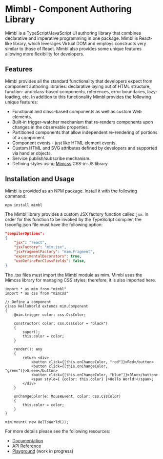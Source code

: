 # Mimbl - Component Authoring Library
Mimbl is a TypeScript/JavaScript UI authoring library that combines declarative and imperative programming in one package. Mimbl is React-like library, which leverages Virtual DOM and employs constructs very similar to those of React. Mimbl also provides some unique features allowing more flexibility for developers.

## Features
Mimbl provides all the standard functionality that developers expect from component authoring libraries: declarative laying out of HTML structure, function- and class-based components, references, error boundaries, lazy-loading, etc. In addition to this functionality Mimbl provides the following unique features:

- Functional and class–based components as well as custom Web elements.
- Built-in trigger-watcher mechanism that re-renders components upon changes in the observable properties.
- Partitioned components that allow independent re-rendering of portions of a component.
- Component events - just like HTML element events.
- Custom HTML and SVG attributes defined by developers and supported via handler objects.
- Service publish/subscribe mechanism.
- Defining styles using [Mimcss](https://www.mimcss.com/guide/introduction.html) CSS-in-JS library.

## Installation and Usage
Mimbl is provided as an NPM package. Install it with the following command:

```
npm install mimbl
```

The Mimbl library provides a custom JSX factory function called `jsx`. In order for this function to be invoked by the TypeScript compiler, the tsconfig.json file must have the following option:

```json
"compilerOptions":
{
    "jsx": "react",
    "jsxFactory": "mim.jsx",
    "jsxFragmentFactory": "mim.Fragment",
    "experimentalDecorators": true,
    "useDefineForClassFields": false,
}
 ```

The .tsx files must import the Mimbl module as mim. Mimbl uses the Mimcss library for managing CSS styles; therefore, it is also imported here.

```tsx
import * as mim from "mimbl"
import * as css from "mimcss"

// Define a component
class HelloWorld extends mim.Component
{
    @mim.trigger color: css.CssColor;

    constructor( color: css.CssColor = "black")
    {
        super();
        this.color = color;
    }

    render(): any
    {
        return <div>
            <button click={[this.onChangeColor, "red"]}>Red</button>
            <button click={[this.onChangeColor, "green"]}>Green</button>
            <button click={[this.onChangeColor, "blue"]}>Blue</button>
            <span style={ {color: this.color} }>Hello World!</span>;
        </div>
    }

    onChangeColor(e: MouseEvent, color: css.CssColor)
    {
        this.color = color;
    }
}

mim.mount( new HelloWorld());
```

For more details please see the following resources:
- [Documentation](https://mmichlin66.github.io/mimbl/introduction.html)
- [API Reference](https://mmichlin66.github.io/mimbl/reference.html)
- [Playground](https://mmichlin66.github.io/mimbl/playground.html) (work in progress)

